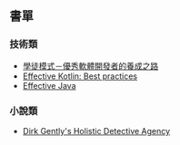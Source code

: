 ## 書單

### 技術類

- [學徒模式－優秀軟體開發者的養成之路](https://www.tenlong.com.tw/products/9789862762561)
- [Effective Kotlin: Best practices](https://www.amazon.com/-/zh/dp/B08WXCRVD2/)
- [Effective Java](https://www.amazon.com/-/zh/dp/B078H61SCH/)

### 小說類

- [Dirk Gently's Holistic Detective Agency](https://www.amazon.com/Dirk-Gentlys-Holistic-Detective-Agency-ebook/dp/B00AYIN78A)
